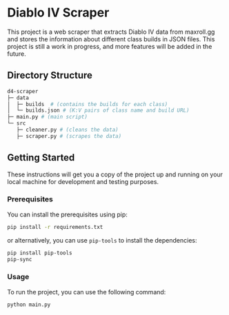 # Diablo IV Scraper

This project is a web scraper that extracts Diablo IV data from maxroll.gg and stores the information about different class builds in JSON files. This project is still a work in progress, and more features will be added in the future.

## Directory Structure

```bash
d4-scraper
├─ data
│  ├─ builds  # (contains the builds for each class)
│  └─ builds.json # (K:V pairs of class name and build URL)
├─ main.py # (main script)
└─ src
   ├─ cleaner.py # (cleans the data)
   ├─ scraper.py # (scrapes the data)
```

## Getting Started

These instructions will get you a copy of the project up and running on your local machine for development and testing purposes.

### Prerequisites

You can install the prerequisites using pip:

```bash
pip install -r requirements.txt
```

or alternatively, you can use `pip-tools` to install the dependencies:

```bash
pip install pip-tools
pip-sync
```

### Usage

To run the project, you can use the following command:

```bash
python main.py
```
